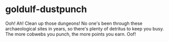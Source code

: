 # goldulf-dustpunch
Ooh! Ah! Clean up those dungeons! No one's been through these archaeological sites in years, so there's plenty of detritus to keep you busy. The more cobwebs you punch, the more points you earn. Oof!
